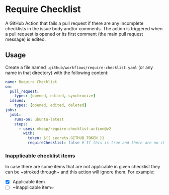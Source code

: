 # Require Checklist

A GitHub Action that fails a pull request if there are any incomplete checklists in the issue body and/or comments. The action is triggered when a pull request is opened or its first comment (the main pull request message) is edited.

## Usage

Create a file named `.github/workflows/require-checklist.yaml` (or any name in that directory) with the following content:

```yaml
name: Require Checklist
on:
  pull_request:
    types: [opened, edited, synchronize]
  issues:
    types: [opened, edited, deleted]
jobs:
  job1:
    runs-on: ubuntu-latest
    steps:
      - uses: mheap/require-checklist-action@v2
        with:
          token: ${{ secrets.GITHUB_TOKEN }}
          requireChecklist: false # If this is true and there are no checklists detected, the action will fail
```

### Inapplicable checklist items

In case there are some items that are not applicable in given checklist they can be ~stroked through~ and this action will ignore them. For example:

- [X] Applicable item
- [ ] ~Inapplicable item~
